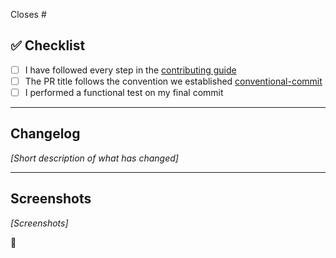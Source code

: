 Closes #<issue>

## ✅ Checklist

- [ ] I have followed every step in the [contributing guide](https://github.com/OrigenStudio/daily-huddle/blob/main/CONTRIBUTING.md)
- [ ] The PR title follows the convention we established [conventional-commit](https://www.conventionalcommits.org/en/v1.0.0/)
- [ ] I performed a functional test on my final commit

---

## Changelog

_[Short description of what has changed]_

---

## Screenshots

_[Screenshots]_

💯
